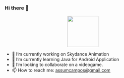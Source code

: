 ### Hi there 👋

<!--
**AssumCampos/AssumCampos** is a ✨ _special_ ✨ repository because its `README.md` (this file) appears on your GitHub profile.

Here are some ideas to get you started:

- 🔭 I’m currently working on ...
- 🌱 I’m currently learning ...
- 👯 I’m looking to collaborate on ...
- 🤔 I’m looking for help with ...
- 💬 Ask me about ...
- 📫 How to reach me: ...
- 😄 Pronouns: ...
- ⚡ Fun fact: ...
-->
<div id="header" align="center">
  <img src="https://media.giphy.com/media/emGDBYPZ2mVrsS1biZ/giphy.gif" width="100"/>
</div>

- 🔭 I’m currently working on Skydance Animation
- 🌱 I’m currently learning Java for Android Application
- 👯 I’m looking to collaborate on a videogame.
- 📫 How to reach me: assumcampos@gmail.com
